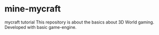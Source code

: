 # mine-mycraft
mycraft tutorial
This repository is about the basics about 3D World gaming. Developed with basic game-engine.
